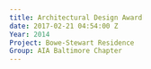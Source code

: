 ```yaml
---
title: Architectural Design Award
date: 2017-02-21 04:54:00 Z
Year: 2014
Project: Bowe-Stewart Residence
Group: AIA Baltimore Chapter
---
```


